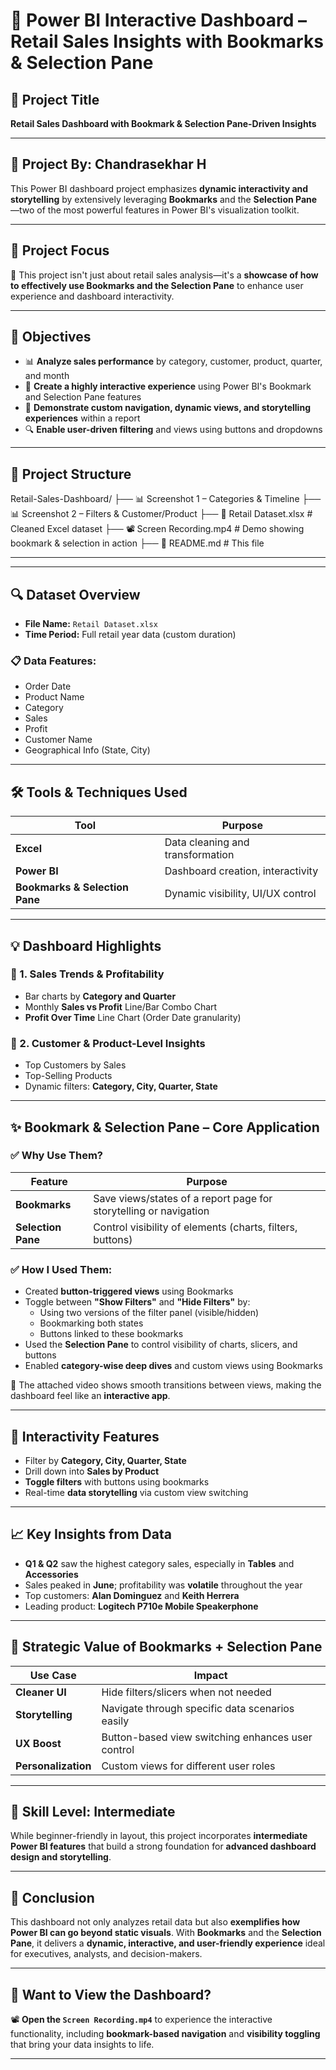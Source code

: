 # 📌 **Power BI Interactive Dashboard – Retail Sales Insights with Bookmarks & Selection Pane**

## 🎯 Project Title
**Retail Sales Dashboard with Bookmark & Selection Pane-Driven Insights**

---

## 📁 Project By: Chandrasekhar H

This Power BI dashboard project emphasizes **dynamic interactivity and storytelling** by extensively leveraging **Bookmarks** and the **Selection Pane**—two of the most powerful features in Power BI's visualization toolkit.

---

## 🧠 Project Focus

📍 This project isn't just about retail sales analysis—it's a **showcase of how to effectively use Bookmarks and the Selection Pane** to enhance user experience and dashboard interactivity.

---

## 🎯 Objectives

- 📊 **Analyze sales performance** by category, customer, product, quarter, and month  
- 🧠 **Create a highly interactive experience** using Power BI's Bookmark and Selection Pane features  
- 🧭 **Demonstrate custom navigation, dynamic views, and storytelling experiences** within a report  
- 🔍 **Enable user-driven filtering** and views using buttons and dropdowns  

---

## 📂 Project Structure

Retail-Sales-Dashboard/
├── 📊 Screenshot 1 – Categories & Timeline
├── 📊 Screenshot 2 – Filters & Customer/Product
├── 📄 Retail Dataset.xlsx # Cleaned Excel dataset
├── 📽️ Screen Recording.mp4 # Demo showing bookmark & selection in action
├── 📄 README.md # This file

---


---

## 🔍 Dataset Overview

- **File Name:** `Retail Dataset.xlsx`  
- **Time Period:** Full retail year data (custom duration)

### 📋 Data Features:
- Order Date  
- Product Name  
- Category  
- Sales  
- Profit  
- Customer Name  
- Geographical Info (State, City)

---

## 🛠️ Tools & Techniques Used

| Tool                 | Purpose                                  |
|----------------------|------------------------------------------|
| **Excel**            | Data cleaning and transformation         |
| **Power BI**         | Dashboard creation, interactivity        |
| **Bookmarks & Selection Pane** | Dynamic visibility, UI/UX control |

---

## 💡 Dashboard Highlights

### 📌 1. Sales Trends & Profitability
- Bar charts by **Category and Quarter**  
- Monthly **Sales vs Profit** Line/Bar Combo Chart  
- **Profit Over Time** Line Chart (Order Date granularity)

### 📌 2. Customer & Product-Level Insights
- Top Customers by Sales  
- Top-Selling Products  
- Dynamic filters: **Category, City, Quarter, State**

---

## ✨ Bookmark & Selection Pane – Core Application

### ✅ Why Use Them?

| Feature          | Purpose                                                        |
|------------------|----------------------------------------------------------------|
| **Bookmarks**    | Save views/states of a report page for storytelling or navigation |
| **Selection Pane** | Control visibility of elements (charts, filters, buttons)     |

### ✅ How I Used Them:

- Created **button-triggered views** using Bookmarks  
- Toggle between **"Show Filters"** and **"Hide Filters"** by:
  - Using two versions of the filter panel (visible/hidden)
  - Bookmarking both states
  - Buttons linked to these bookmarks  
- Used the **Selection Pane** to control visibility of charts, slicers, and buttons  
- Enabled **category-wise deep dives** and custom views using Bookmarks

🎥 The attached video shows smooth transitions between views, making the dashboard feel like an **interactive app**.

---

## 🔎 Interactivity Features

- Filter by **Category, City, Quarter, State**  
- Drill down into **Sales by Product**  
- **Toggle filters** with buttons using bookmarks  
- Real-time **data storytelling** via custom view switching  

---

## 📈 Key Insights from Data

- **Q1 & Q2** saw the highest category sales, especially in **Tables** and **Accessories**  
- Sales peaked in **June**; profitability was **volatile** throughout the year  
- Top customers: **Alan Dominguez** and **Keith Herrera**  
- Leading product: **Logitech P710e Mobile Speakerphone**

---

## 🧠 Strategic Value of Bookmarks + Selection Pane

| Use Case           | Impact                                             |
|--------------------|----------------------------------------------------|
| **Cleaner UI**     | Hide filters/slicers when not needed               |
| **Storytelling**   | Navigate through specific data scenarios easily    |
| **UX Boost**       | Button-based view switching enhances user control  |
| **Personalization**| Custom views for different user roles              |

---

## 🔰 Skill Level: Intermediate

While beginner-friendly in layout, this project incorporates **intermediate Power BI features** that build a strong foundation for **advanced dashboard design and storytelling**.

---

## 📌 Conclusion

This dashboard not only analyzes retail data but also **exemplifies how Power BI can go beyond static visuals**. With **Bookmarks** and the **Selection Pane**, it delivers a **dynamic, interactive, and user-friendly experience** ideal for executives, analysts, and decision-makers.

---

## 🔗 Want to View the Dashboard?

📽️ **Open the `Screen Recording.mp4`** to experience the interactive functionality, including **bookmark-based navigation** and **visibility toggling** that bring your data insights to life.

---
